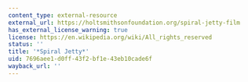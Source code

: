 ```yaml
---
content_type: external-resource
external_url: https://holtsmithsonfoundation.org/spiral-jetty-film
has_external_license_warning: true
license: https://en.wikipedia.org/wiki/All_rights_reserved
status: ''
title: '*Spiral Jetty*'
uid: 7696aee1-d0ff-43f2-bf1e-43eb10cade6f
wayback_url: ''
---
```

